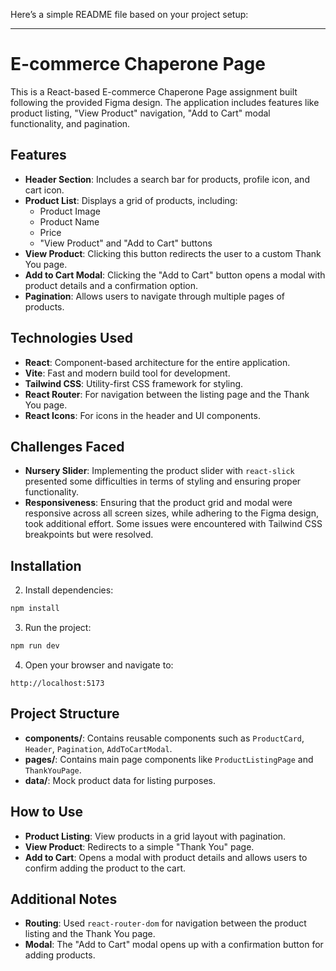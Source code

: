Here’s a simple README file based on your project setup:

---

# E-commerce Chaperone Page

This is a React-based E-commerce Chaperone Page assignment built following the provided Figma design. The application includes features like product listing, "View Product" navigation, "Add to Cart" modal functionality, and pagination.

## Features

- **Header Section**: Includes a search bar for products, profile icon, and cart icon.
- **Product List**: Displays a grid of products, including:
  - Product Image
  - Product Name
  - Price
  - "View Product" and "Add to Cart" buttons
- **View Product**: Clicking this button redirects the user to a custom Thank You page.
- **Add to Cart Modal**: Clicking the "Add to Cart" button opens a modal with product details and a confirmation option.
- **Pagination**: Allows users to navigate through multiple pages of products.
  
## Technologies Used

- **React**: Component-based architecture for the entire application.
- **Vite**: Fast and modern build tool for development.
- **Tailwind CSS**: Utility-first CSS framework for styling.
- **React Router**: For navigation between the listing page and the Thank You page.
- **React Icons**: For icons in the header and UI components.

## Challenges Faced

- **Nursery Slider**: Implementing the product slider with `react-slick` presented some difficulties in terms of styling and ensuring proper functionality.
- **Responsiveness**: Ensuring that the product grid and modal were responsive across all screen sizes, while adhering to the Figma design, took additional effort. Some issues were encountered with Tailwind CSS breakpoints but were resolved.

## Installation

2. Install dependencies:

```bash
npm install
```

3. Run the project:

```bash
npm run dev
```

4. Open your browser and navigate to:

```
http://localhost:5173
```

## Project Structure

- **components/**: Contains reusable components such as `ProductCard`, `Header`, `Pagination`, `AddToCartModal`.
- **pages/**: Contains main page components like `ProductListingPage` and `ThankYouPage`.
- **data/**: Mock product data for listing purposes.
  
## How to Use

- **Product Listing**: View products in a grid layout with pagination.
- **View Product**: Redirects to a simple "Thank You" page.
- **Add to Cart**: Opens a modal with product details and allows users to confirm adding the product to the cart.

## Additional Notes

- **Routing**: Used `react-router-dom` for navigation between the product listing and the Thank You page.
- **Modal**: The "Add to Cart" modal opens up with a confirmation button for adding products.
